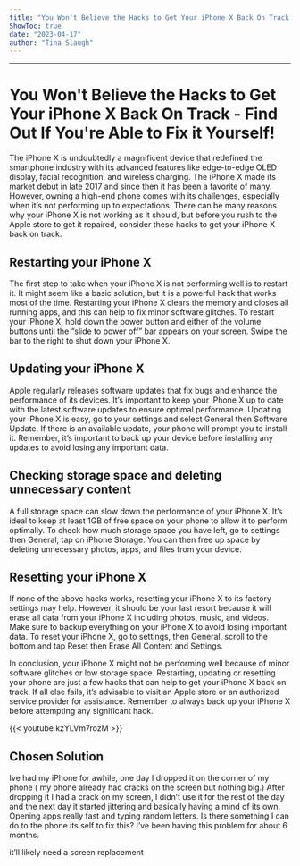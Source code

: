 ```yaml
---
title: "You Won't Believe the Hacks to Get Your iPhone X Back On Track - Find Out If You're Able to Fix it Yourself!"
ShowToc: true 
date: "2023-04-17"
author: "Tina Slaugh"
---
```

*****
# You Won't Believe the Hacks to Get Your iPhone X Back On Track - Find Out If You're Able to Fix it Yourself!

The iPhone X is undoubtedly a magnificent device that redefined the smartphone industry with its advanced features like edge-to-edge OLED display, facial recognition, and wireless charging. The iPhone X made its market debut in late 2017 and since then it has been a favorite of many. However, owning a high-end phone comes with its challenges, especially when it’s not performing up to expectations. There can be many reasons why your iPhone X is not working as it should, but before you rush to the Apple store to get it repaired, consider these hacks to get your iPhone X back on track.

## Restarting your iPhone X

The first step to take when your iPhone X is not performing well is to restart it. It might seem like a basic solution, but it is a powerful hack that works most of the time. Restarting your iPhone X clears the memory and closes all running apps, and this can help to fix minor software glitches. To restart your iPhone X, hold down the power button and either of the volume buttons until the “slide to power off” bar appears on your screen. Swipe the bar to the right to shut down your iPhone X.

## Updating your iPhone X

Apple regularly releases software updates that fix bugs and enhance the performance of its devices. It’s important to keep your iPhone X up to date with the latest software updates to ensure optimal performance. Updating your iPhone X is easy, go to your settings and select General then Software Update. If there is an available update, your phone will prompt you to install it. Remember, it’s important to back up your device before installing any updates to avoid losing any important data.

## Checking storage space and deleting unnecessary content

A full storage space can slow down the performance of your iPhone X. It’s ideal to keep at least 1GB of free space on your phone to allow it to perform optimally. To check how much storage space you have left, go to settings then General, tap on iPhone Storage. You can then free up space by deleting unnecessary photos, apps, and files from your device.

## Resetting your iPhone X

If none of the above hacks works, resetting your iPhone X to its factory settings may help. However, it should be your last resort because it will erase all data from your iPhone X including photos, music, and videos. Make sure to backup everything on your iPhone X to avoid losing important data. To reset your iPhone X, go to settings, then General, scroll to the bottom and tap Reset then Erase All Content and Settings.

In conclusion, your iPhone X might not be performing well because of minor software glitches or low storage space. Restarting, updating or resetting your phone are just a few hacks that can help to get your iPhone X back on track. If all else fails, it’s advisable to visit an Apple store or an authorized service provider for assistance. Remember to always back up your iPhone X before attempting any significant hack.

{{< youtube kzYLVm7rozM >}} 



## Chosen Solution
 Ive had my iPhone for awhile, one day I dropped it on the corner of my phone ( my phone already had cracks on the screen but nothing big.) After dropping it I had a crack on my screen, I didn’t use it for the rest of the day and the next day it started jittering and basically having a mind of its own. Opening apps really fast and typing random letters. Is there something I can do to the phone its self to fix this? I’ve been having this problem for about 6 months.

 it’ll likely need a screen replacement




